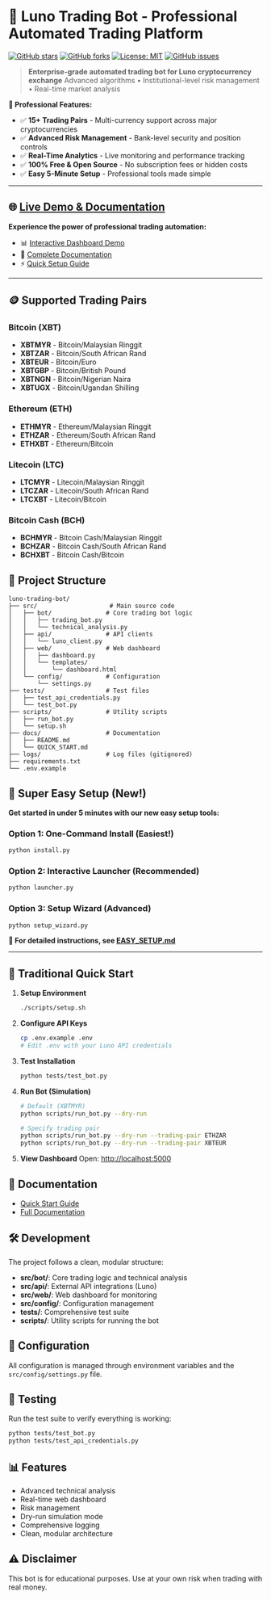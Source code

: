 # 🤖 Luno Trading Bot - Professional Automated Trading Platform

[![GitHub stars](https://img.shields.io/github/stars/amanasmuei/trading-bot-luno?style=social)](https://github.com/amanasmuei/trading-bot-luno/stargazers)
[![GitHub forks](https://img.shields.io/github/forks/amanasmuei/trading-bot-luno?style=social)](https://github.com/amanasmuei/trading-bot-luno/network)
[![License: MIT](https://img.shields.io/badge/License-MIT-yellow.svg)](https://opensource.org/licenses/MIT)
[![GitHub issues](https://img.shields.io/github/issues/amanasmuei/trading-bot-luno)](https://github.com/amanasmuei/trading-bot-luno/issues)

> **Enterprise-grade automated trading bot for Luno cryptocurrency exchange**
> Advanced algorithms • Institutional-level risk management • Real-time market analysis

**🌟 Professional Features:**

- ✅ **15+ Trading Pairs** - Multi-currency support across major cryptocurrencies
- ✅ **Advanced Risk Management** - Bank-level security and position controls
- ✅ **Real-Time Analytics** - Live monitoring and performance tracking
- ✅ **100% Free & Open Source** - No subscription fees or hidden costs
- ✅ **Easy 5-Minute Setup** - Professional tools made simple

---

## 🌐 **[Live Demo & Documentation](https://amanasmuei.github.io/trading-bot-luno/)**

**Experience the power of professional trading automation:**

- 📊 [Interactive Dashboard Demo](https://amanasmuei.github.io/trading-bot-luno/dashboard-demo.html)
- 📖 [Complete Documentation](https://amanasmuei.github.io/trading-bot-luno/documentation.html)
- ⚡ [Quick Setup Guide](https://amanasmuei.github.io/trading-bot-luno/setup.html)

---

## 🪙 Supported Trading Pairs

### Bitcoin (XBT)
- **XBTMYR** - Bitcoin/Malaysian Ringgit
- **XBTZAR** - Bitcoin/South African Rand
- **XBTEUR** - Bitcoin/Euro
- **XBTGBP** - Bitcoin/British Pound
- **XBTNGN** - Bitcoin/Nigerian Naira
- **XBTUGX** - Bitcoin/Ugandan Shilling

### Ethereum (ETH)
- **ETHMYR** - Ethereum/Malaysian Ringgit
- **ETHZAR** - Ethereum/South African Rand
- **ETHXBT** - Ethereum/Bitcoin

### Litecoin (LTC)
- **LTCMYR** - Litecoin/Malaysian Ringgit
- **LTCZAR** - Litecoin/South African Rand
- **LTCXBT** - Litecoin/Bitcoin

### Bitcoin Cash (BCH)
- **BCHMYR** - Bitcoin Cash/Malaysian Ringgit
- **BCHZAR** - Bitcoin Cash/South African Rand
- **BCHXBT** - Bitcoin Cash/Bitcoin

## 📁 Project Structure

```text
luno-trading-bot/
├── src/                    # Main source code
│   ├── bot/               # Core trading bot logic
│   │   ├── trading_bot.py
│   │   └── technical_analysis.py
│   ├── api/               # API clients
│   │   └── luno_client.py
│   ├── web/               # Web dashboard
│   │   ├── dashboard.py
│   │   └── templates/
│   │       └── dashboard.html
│   └── config/            # Configuration
│       └── settings.py
├── tests/                 # Test files
│   ├── test_api_credentials.py
│   └── test_bot.py
├── scripts/               # Utility scripts
│   ├── run_bot.py
│   └── setup.sh
├── docs/                  # Documentation
│   ├── README.md
│   └── QUICK_START.md
├── logs/                  # Log files (gitignored)
├── requirements.txt
└── .env.example
```

## 🚀 Super Easy Setup (New!)

**Get started in under 5 minutes with our new easy setup tools:**

### Option 1: One-Command Install (Easiest!)
```bash
python install.py
```

### Option 2: Interactive Launcher (Recommended)
```bash
python launcher.py
```

### Option 3: Setup Wizard (Advanced)
```bash
python setup_wizard.py
```

**📖 For detailed instructions, see [EASY_SETUP.md](EASY_SETUP.md)**

---

## 🚀 Traditional Quick Start

1. **Setup Environment**
   ```bash
   ./scripts/setup.sh
   ```

2. **Configure API Keys**
   ```bash
   cp .env.example .env
   # Edit .env with your Luno API credentials
   ```

3. **Test Installation**
   ```bash
   python tests/test_bot.py
   ```

4. **Run Bot (Simulation)**
   ```bash
   # Default (XBTMYR)
   python scripts/run_bot.py --dry-run

   # Specify trading pair
   python scripts/run_bot.py --dry-run --trading-pair ETHZAR
   python scripts/run_bot.py --dry-run --trading-pair XBTEUR
   ```

5. **View Dashboard**
   Open: <http://localhost:5000>

## 📖 Documentation

- [Quick Start Guide](docs/QUICK_START.md)
- [Full Documentation](docs/README.md)

## 🛠️ Development

The project follows a clean, modular structure:

- **src/bot/**: Core trading logic and technical analysis
- **src/api/**: External API integrations (Luno)
- **src/web/**: Web dashboard for monitoring
- **src/config/**: Configuration management
- **tests/**: Comprehensive test suite
- **scripts/**: Utility scripts for running the bot

## 🔧 Configuration

All configuration is managed through environment variables and the `src/config/settings.py` file.

## 🧪 Testing

Run the test suite to verify everything is working:

```bash
python tests/test_bot.py
python tests/test_api_credentials.py
```

## 📊 Features

- Advanced technical analysis
- Real-time web dashboard
- Risk management
- Dry-run simulation mode
- Comprehensive logging
- Clean, modular architecture

## ⚠️ Disclaimer

This bot is for educational purposes. Use at your own risk when trading with real money.
